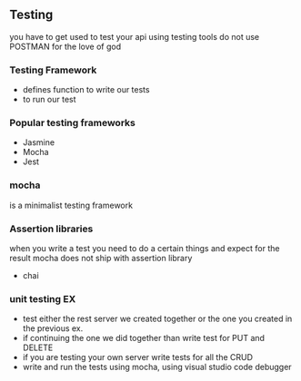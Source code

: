 ## Testing

you have to get used to test your api using testing tools
do not use POSTMAN for the love of god

### Testing Framework

- defines function to write our tests
- to run our test

### Popular testing frameworks

- Jasmine
- Mocha
- Jest

### mocha

is a minimalist testing framework

### Assertion libraries

when you write a test you need to do a certain things and expect for the result
mocha does not ship with assertion library

- chai


### unit testing EX

- test either the rest server we created together or the one you created in the previous ex.
- if continuing the one we did together than write test for PUT and DELETE
- if you are testing your own server write tests for all the CRUD
- write and run the tests using mocha, using visual studio code debugger